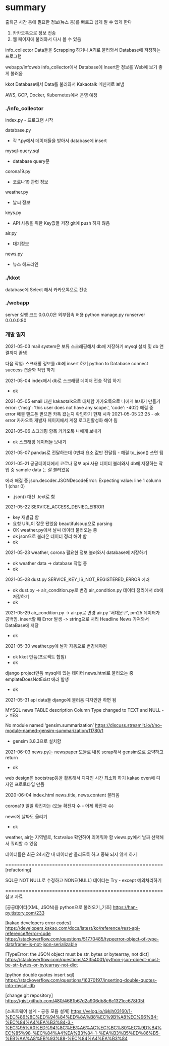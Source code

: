 <h1>summary</h1>

출퇴근 시간 등에 필요한 정보(뉴스 등)를 빠르고 쉽게 알 수 있게 한다
1. 카카오톡으로 정보 전송
2. 웹 페이지에 불러와서 다시 볼 수 있음

info_collector
Data들을 Scrapping 하거나 API로 불러와서 Database에 저장하는 프로그램

webapp/infoweb
info_collector에서 Database에 Insert한 정보를 Web에 보기 좋게 불러옴

kkot
Database에서 Data를 불러와서 Kakaotalk 메신저로 보냄

AWS, GCP, Docker, Kubernetes에서 운영 예정

<h3>./info_collector</h3>
index.py
 - 프로그램 시작
 
database.py
 - 각 *.py에서 데이터들을 받아서 database에 insert
 
mysql-query.sql
 - database query문

corona19.py
 - 코로나19 관련 정보

weather.py
 - 날씨 정보

keys.py
 - API 사용을 위한 Key값들 저장 git에 push 하지 않음
 
air.py
 - 대기정보
 
news.py
 - 뉴스 헤드라인
 
<h3>./kkot</h3>
database에 Select 해서 카카오톡으로 전송
 
<h3>./webapp</h3>
server 실행 코드 0.0.0.0은 외부접속 허용 python manage.py runserver 0.0.0.0:80

 
<h3>개발 일지</h3>

2021-05-03
mail system은 보류
스크래핑해서 db에 저장하기
mysql 설치 및 db 연결까지 끝냄

다음 작업:
스크래핑 정보를 db에 insert 하기 
python to Database connect success
캡슐화 작업 하기

2021-05-04
index에서 db로 스크래핑 데이터 전송 작업 하기 
- ok

2021-05-05
email 대신 kakaotalk으로 대체함
카카오톡으로 나에게 보내기 만들기
error: {'msg': 'this user does not have any scope.', 'code': -402} 해결 중
error 해결 핸드폰 받으면 카톡 왔는지 확인하기 현재 시각 2021-05-05 23:25 - ok
error 카카오톡 개발자 페이지에서 계정 로그인활성화 해야 됨
 
2021-05-06
스크래핑 항목 카카오톡 나에게 보내기 
- ok
스크래핑 데이터들 보내기 

2021-05-07
pandas로 전달하는데 0번째 요소 값만 전달됨 - 해결 to_json() 쓰면 됨

2021-05-21
공공데이터에서 코로나 정보 api 사용
데이터 불러와서 db에 저정하는 작업 중
sample data 는 잘 불러왔음

에러 해결 중
json.decoder.JSONDecodeError: Expecting value: line 1 column 1 (char 0) 
- .json() 대신 .text로 함

2021-05-22
SERVICE_ACCESS_DENIED_ERROR
- key 재발급 함
- 요청 URL이 잘못 됐었음
beautifulsoup으로 parsing
- OK
weather.py에서 날씨 데이터 불러오는 중
- ok
json으로 불러온 데이터 정리 해야 함
- ok

2021-05-23
weather, corona 필요한 정보 불러와서 database에 저장하기
- ok
weather data -> database 작업 중
- ok 

2021-05-28
dust.py SERVICE_KEY_IS_NOT_REGISTERED_ERROR 에러
- ok
dust.py -> air_condition.py로 변경
air_condition.py 데이터 정리에서 db에 저장하기
- ok

2021-05-29
air_condition.py -> air.py로 변경
air.py '서대문구', pm25 데이터가 공백임. insert할 떄 Error 발생 -> string으로 처리
Headline News 가져와서 DataBase에 저장
- ok

2021-05-30
weather.py에 날자 자동으로 변경해야됨 
- ok
kkot 만듬(프로젝트 합침)
- ok

django project만듬 mysql에 있는 데이터 news.html로 불러오는 중
emplateDoesNotExist 에러 발생
- ok


2021-05-31
api data들 django에 불러옴
디자인만 하면 됨

MYSQL news TABLE description Column Type changed to TEXT and NULL -> YES 

No module named ‘gensim.summarization’
https://discuss.streamlit.io/t/no-module-named-gensim-summarization/11780/1
- gensim 3.8.3으로 설치함

2021-06-03
news.py는 newspaper 모듈로 내용 scrap해서 gensim으로 요약하고 return
- ok

web design은 bootstrap등을 활용해서 디자인 시간 최소화 하기
kakao oven에 디자인 프로토타입 만듬

2020-06-04
index.html
news.title, news.content 불러옴


corona19 일일 확진자는 (오늘 확진자 수 - 어제 확진자 수)

news에 날짜도 올리기
- ok

weather, air는 지역별로, fcstvalue 확인하여 띄어줘야 함
views.py에서 날짜 선택해서 쿼리할 수 있음

데이터들은 최근 24시간 내 데이터만 올리도록 하고 중복 되지 않게 하기

======================================================
[refactoring]

SQL문 NOT NULL로 수정하고 NONE(NULL) 데이터는 Try - except 예외처리하기

======================================================
참고 자료

[공공데이터(XML, JSON)을 python으로 불러오기_기초]
https://han-py.tistory.com/233

[kakao developers error codes]
https://developers.kakao.com/docs/latest/ko/reference/rest-api-reference#error-code
https://stackoverflow.com/questions/51770485/typeerror-object-of-type-dataframe-is-not-json-serializable

[TypeError: the JSON object must be str, bytes or bytearray, not dict]
https://stackoverflow.com/questions/42354001/python-json-object-must-be-str-bytes-or-bytearray-not-dict

[python double quotes insert sql]
https://stackoverflow.com/questions/16370197/inserting-double-quotes-into-mysql-db

[change git repository]
https://gist.github.com/480/4681b67d2a906db8c6c1321cc678f05f

[소프트웨어 설계 - 공동 모듈 설계]
https://velog.io/@kjh03160/1-%EC%86%8C%ED%94%84%ED%8A%B8%EC%9B%A8%EC%96%B4-%EC%84%A4%EA%B3%84-3.-%EC%95%A0%ED%94%8C%EB%A6%AC%EC%BC%80%EC%9D%B4%EC%85%98-%EC%84%A4%EA%B3%84-1-%EA%B3%B5%ED%86%B5-%EB%AA%A8%EB%93%88-%EC%84%A4%EA%B3%84
